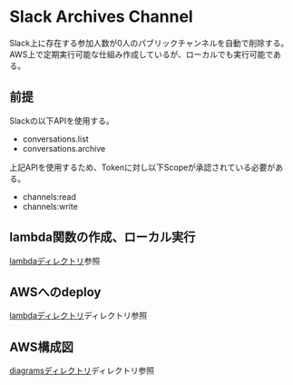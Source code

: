 # Slack Archives Channel
Slack上に存在する参加人数が0人のパブリックチャンネルを自動で削除する。<br>
AWS上で定期実行可能な仕組み作成しているが、ローカルでも実行可能である。

## 前提
Slackの以下APIを使用する。
* conversations.list
* conversations.archive

上記APIを使用するため、Tokenに対し以下Scopeが承認されている必要がある。
* channels:read
* channels:write 

## lambda関数の作成、ローカル実行
[lambdaディレクトリ](./lambda)参照

## AWSへのdeploy
[lambdaディレクトリ](./cdk)ディレクトリ参照

## AWS構成図
[diagramsディレクトリ](./diagrams)ディレクトリ参照

